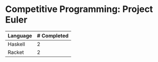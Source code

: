 # Competitive Programming: Project Euler

| Language    | # Completed |
| ----------- | ------------|
| Haskell     | 2           |
| Racket      | 2           |

